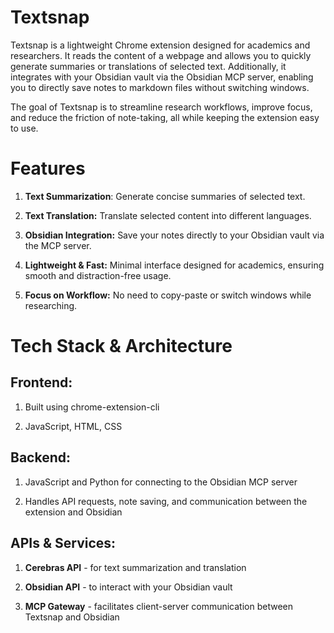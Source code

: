 # Textsnap

Textsnap is a lightweight Chrome extension designed for academics and researchers. It reads the content of a webpage and allows you to quickly generate summaries or translations of selected text. Additionally, it integrates with your Obsidian vault via the Obsidian MCP server, enabling you to directly save notes to markdown files without switching windows.

The goal of Textsnap is to streamline research workflows, improve focus, and reduce the friction of note-taking, all while keeping the extension easy to use.

# Features

1. **Text Summarization**: Generate concise summaries of selected text.

2. **Text Translation:** Translate selected content into different languages.

3. **Obsidian Integration:** Save your notes directly to your Obsidian vault via the MCP server.

4. **Lightweight & Fast:** Minimal interface designed for academics, ensuring smooth and distraction-free usage.

5. **Focus on Workflow:** No need to copy-paste or switch windows while researching.

# Tech Stack & Architecture

## Frontend:

1. Built using chrome-extension-cli

2. JavaScript, HTML, CSS

## Backend:

1. JavaScript and Python for connecting to the Obsidian MCP server

2. Handles API requests, note saving, and communication between the extension and Obsidian

## APIs & Services:

1. **Cerebras API** - for text summarization and translation

2. **Obsidian API** - to interact with your Obsidian vault

3. **MCP Gateway** - facilitates client-server communication between Textsnap and Obsidian
